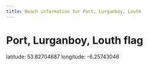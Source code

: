 ```yaml
---
title: Beach information for Port, Lurganboy, Louth
---
```

# Port, Lurganboy, Louth <span class="material-icons blue-flag">flag</span>

<div class="location-info">latitude: 53.82704687 longitude: -6.25743046</div>
<div id="met-eireann-warnings"></div>
<div></div>
